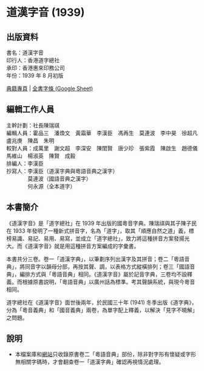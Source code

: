 道漢字音 (1939)
===============

出版資料
--------
書名：道漢字音 <br>
印行人：香港道字總社 <br>
承印：香港惠來印務公司 <br>
年份：1939 年 8 月初版<br>

[典籍專頁](https://chan1939.jyut.net) | [全書字條 (Google Sheet)](https://goo.gl/BRvB3v)

編輯工作人員
------------
主幹計劃：社長陳瑞祺 <br>
編輯人員：霍品三　潘煥文　黃霜華　李漢臣　馮再生　莫連波　李中昊　徐超凡　盧兆庚　陳昌　朱明 <br>
較對人員：成萬里　謝文超　李深安　陳閨賢　唐少珍　張紫霞　陳啟生　趙德儀　馬維山　楊淑英　陳賢　成毅 <br>
排編人：李漢臣 <br>
抄寫人：李漢臣（道漢字典與粵語音典之漢字） <br>
　　　　莫連波（國語音典之漢字） <br>
　　　　何永源（全本道字） <br>

本書簡介
--------
《道漢字音》是「道字總社」在 1939 年出版的國粵音字典。陳瑞祺與其子陳子民在 1933 年發明了一種新式拼音字，名為「道字」，取其「順應自然之道」義，標榜易識、易記、易用、易寫，並成立「道字總社」，致力將這種拼音方案發揚光大。而《道漢字音》就是用這種拼音方案編成的字彙書。

本書共分三卷。卷一「道漢字典」，以筆劃序列出漢字及其拼音；卷二「粵語音典」，將同音字以韻母分部，再按其聲、調，以表格方式縱橫排列；卷三「國語音典」，編排方式與「粵語音典」相同。《道漢字音》屬於記音字典，三卷均不設釋義。而根據原書説明，「粵語音典」以廣州話為標準。考其聲韻系統，與現今粵音相同。

道字總社在《道漢字音》面世後兩年，於民國三十年 (1941) 冬季出版《道字典》，分為「粵音義典」和「國音義典」兩卷，為單字配上釋義，以解決「見字不曉解」之問題。

說明
----
* 本檔案庫和[網站](https://chan1939.jyut.net/)只收錄原書卷二「粵語音典」部份，除非對字形有懷疑或字形無相關字碼時，才會翻查卷一「道漢字典」確認再視情況處理。
